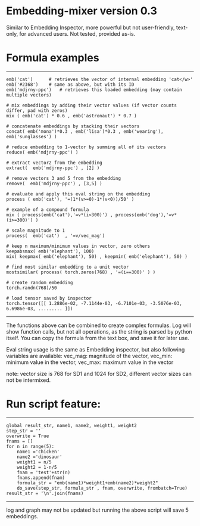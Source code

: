 # Embedding-mixer version 0.3

Similar to Embedding Inspector, more powerful but not user-friendly, text-only, for advanced users. Not tested, provided as-is.

# Formula examples

---
	emb('cat')		# retrieves the vector of internal embedding 'cat</w>'
	emb('#2368')	# same as above, but with its ID
	emb('mdjrny-ppc')	# retrieves this loaded embedding (may contain multiple vectors)

	# mix embeddings by adding their vector values (if vector counts differ, pad with zeros)
	mix ( emb('cat') * 0.6 , emb('astronaut') * 0.7 ) 
	
	# concatenate embeddings by stacking their vectors
	concat( emb('mona')*0.3 , emb('lisa')*0.3 , emb('wearing'), emb('sunglasses') ) 

	# reduce embedding to 1-vector by summing all of its vectors
	reduce( emb('mdjrny-ppc') )  

	# extract vector2 from the embedding
	extract(  emb('mdjrny-ppc') , [2] ) 

	# remove vectors 3 and 5 from the embedding
	remove(  emb('mdjrny-ppc') , [3,5] ) 
	
	# evaluate and apply this eval string on the embedding
	process ( emb('cat'), '=(1*(v>=0)-1*(v<0))/50' ) 

	# example of a compound formula
	mix ( process(emb('cat'),'=v*(i<300)') , process(emb('dog'),'=v*(i>=300)') )

	# scale magnitude to 1
	process(  emb('cat')  , '=v/vec_mag')
	
	# keep n maximum/minimum values in vector, zero others
	keepabsmax( emb('elephant'), 100) 
	mix( keepmax( emb('elephant'), 50) , keepmin( emb('elephant'), 50) )

	# find most similar embedding to a unit vector
	mostsimilar( process( torch.zeros(768) , '=(i==300)' ) )

	# create random embedding
	torch.randn(768)/50

	# load tensor saved by inspector
	torch.tensor([[ 1.2886e-02, -7.1144e-03, -6.7101e-03, -3.5076e-03,  6.6986e-03, ......... ]])


---

The functions above can be combined to create complex formulas.
Log will show function calls, but not all operations, as the string is parsed by python itself.
You can copy the formula from the text box, and save it for later use.

Eval string usage is the same as Embedding inspector, but also following variables are available:
vec_mag: magnitude of the vector, vec_min: minimum value in the vector, vec_max: maximum value in the vector

note: vector size is 768 for SD1 and 1024 for SD2, different vector sizes can not be intermixed.

# Run script feature:

---

    global result_str, name1, name2, weight1, weight2
    step_str = ''
    overwrite = True
    fnams = []
    for n in range(5):
        name1 ='chicken'
        name2 ='dinosaur'
        weight1 = n/5
        weight2 = 1-n/5
        fnam = 'test'+str(n)
        fnams.append(fnam)
        formula_str = "emb(name1)*weight1+emb(name2)*weight2"
        do_save(step_str, formula_str , fnam, overwrite, frombatch=True)
    result_str = '\n'.join(fnams)

---

log and graph may not be updated but running the above script will save 5 embeddings.